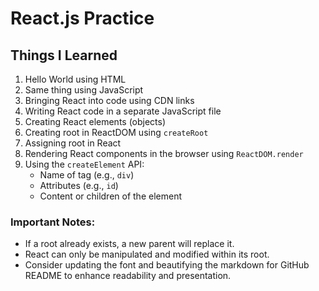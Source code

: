 # React.js Practice

## Things I Learned
1. Hello World using HTML
2. Same thing using JavaScript
3. Bringing React into code using CDN links
4. Writing React code in a separate JavaScript file
5. Creating React elements (objects)
6. Creating root in ReactDOM using `createRoot`
7. Assigning root in React
8. Rendering React components in the browser using `ReactDOM.render`
9. Using the `createElement` API:
   - Name of tag (e.g., `div`)
   - Attributes (e.g., `id`)
   - Content or children of the element

### Important Notes:
- If a root already exists, a new parent will replace it.
- React can only be manipulated and modified within its root.
- Consider updating the font and beautifying the markdown for GitHub README to enhance readability and presentation.

